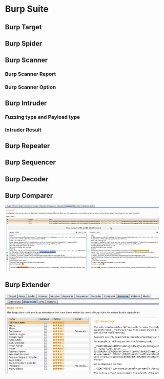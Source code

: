 # Burp Suite

## Burp Target

## Burp Spider

## Burp Scanner

### Burp Scanner Report

### Burp Scanner Option

## Burp Intruder

### Fuzzing type and Payload type

### Intruder Result

## Burp Repeater

## Burp Sequencer

## Burp Decoder

## Burp Comparer

![](../.gitbook/assets/image%20%284%29.png)

## Burp Extender

![](../.gitbook/assets/image%20%287%29.png)

